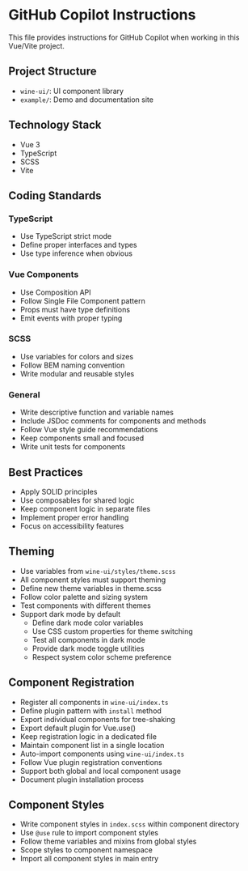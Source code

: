 # GitHub Copilot Instructions

This file provides instructions for GitHub Copilot when working in this Vue/Vite project.

## Project Structure

- `wine-ui/`: UI component library
- `example/`: Demo and documentation site

## Technology Stack

- Vue 3
- TypeScript
- SCSS
- Vite

## Coding Standards

### TypeScript

- Use TypeScript strict mode
- Define proper interfaces and types
- Use type inference when obvious

### Vue Components

- Use Composition API
- Follow Single File Component pattern
- Props must have type definitions
- Emit events with proper typing

### SCSS

- Use variables for colors and sizes
- Follow BEM naming convention
- Write modular and reusable styles

### General

- Write descriptive function and variable names
- Include JSDoc comments for components and methods
- Follow Vue style guide recommendations
- Keep components small and focused
- Write unit tests for components

## Best Practices

- Apply SOLID principles
- Use composables for shared logic
- Keep component logic in separate files
- Implement proper error handling
- Focus on accessibility features

## Theming

- Use variables from `wine-ui/styles/theme.scss`
- All component styles must support theming
- Define new theme variables in theme.scss
- Follow color palette and sizing system
- Test components with different themes
- Support dark mode by default
  - Define dark mode color variables
  - Use CSS custom properties for theme switching
  - Test all components in dark mode
  - Provide dark mode toggle utilities
  - Respect system color scheme preference

## Component Registration

- Register all components in `wine-ui/index.ts`
- Define plugin pattern with `install` method
- Export individual components for tree-shaking
- Export default plugin for Vue.use()
- Keep registration logic in a dedicated file
- Maintain component list in a single location
- Auto-import components using `wine-ui/index.ts`
- Follow Vue plugin registration conventions
- Support both global and local component usage
- Document plugin installation process

## Component Styles

- Write component styles in `index.scss` within component directory
- Use `@use` rule to import component styles
- Follow theme variables and mixins from global styles
- Scope styles to component namespace
- Import all component styles in main entry
